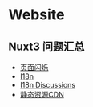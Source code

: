 # Website

## Nuxt3 问题汇总

- [页面闪烁](https://github.com/nuxt/framework/issues/960)
- [I18n](https://github.com/intlify/nuxt3)
- [I18n Discussions](https://github.com/nuxt-community/i18n-module/discussions/1287)
- [静态资源CDN](https://github.com/nuxt/framework/issues/1467)
